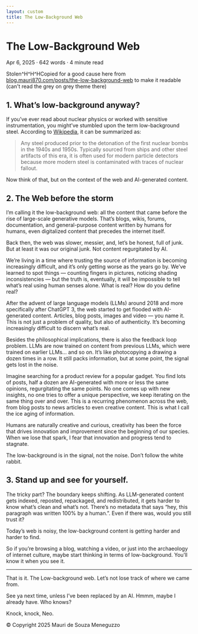 ```yaml
---
layout: custom
title: The Low-Background Web
---
```

# The Low-Background Web
Apr 6, 2025 · 642 words · 4 minute read

Stolen^H^H^HCopied for a good cause here from [blog.mauri870.com/posts/the-low-background-web](https://blog.mauri870.com/posts/the-low-background-web/) to make it readable (can't read the grey on grey theme there)

## 1. What’s low-background anyway?

If you’ve ever read about nuclear physics or worked with sensitive instrumentation, you might’ve stumbled upon the term low-background steel. According to [Wikipedia](https://en.wikipedia.org/wiki/Low-background_steel), it can be summarized as:

> Any steel produced prior to the detonation of the first nuclear bombs in the 1940s and 1950s. Typically sourced from ships and other steel artifacts of this era, it is often used for modern particle detectors because more modern steel is contaminated with traces of nuclear fallout.

Now think of that, but on the context of the web and AI-generated content.

## 2. The Web before the storm

I’m calling it the low-background web: all the content that came before the rise of large-scale generative models. That’s blogs, wikis, forums, documentation, and general-purpose content written by humans for humans, even digitalized content that precedes the internet itself.

Back then, the web was slower, messier, and, let’s be honest, full of junk. But at least it was our original junk. Not content regurgitated by AI.

We’re living in a time where trusting the source of information is becoming increasingly difficult, and it’s only getting worse as the years go by. We’ve learned to spot things — counting fingers in pictures, noticing shading inconsistencies — but the truth is, eventually, it will be impossible to tell what’s real using human senses alone. What is real? How do you define real?

After the advent of large language models (LLMs) around 2018 and more specifically after ChatGPT 3, the web started to get flooded with AI-generated content. Articles, blog posts, images and video — you name it. This is not just a problem of quality, but also of authenticity. It’s becoming increasingly difficult to discern what’s real.

Besides the philosophical implications, there is also the feedback loop problem. LLMs are now trained on content from previous LLMs, which were trained on earlier LLMs… and so on. It’s like photocopying a drawing a dozen times in a row. It still packs information, but at some point, the signal gets lost in the noise.

Imagine searching for a product review for a popular gadget. You find lots of posts, half a dozen are AI-generated with more or less the same opinions, regurgitating the same points. No one comes up with new insights, no one tries to offer a unique perspective, we keep iterating on the same thing over and over. This is a recurring phenomenon across the web, from blog posts to news articles to even creative content. This is what I call the ice aging of information.

Humans are naturally creative and curious, creativity has been the force that drives innovation and improvement since the beginning of our species. When we lose that spark, I fear that innovation and progress tend to stagnate.

The low-background is in the signal, not the noise. Don’t follow the white rabbit.

## 3. Stand up and see for yourself.

The tricky part? The boundary keeps shifting. As LLM-generated content gets indexed, reposted, repackaged, and redistributed, it gets harder to know what’s clean and what’s not. There’s no metadata that says “hey, this paragraph was written 100% by a human.”. Even if there was, would you still trust it?

Today’s web is noisy, the low-background content is getting harder and harder to find.

So if you’re browsing a blog, watching a video, or just into the archaeology of internet culture, maybe start thinking in terms of low-background. You’ll know it when you see it.

<hr>
That is it. The Low-background web. Let’s not lose track of where we came from.

See ya next time, unless I’ve been replaced by an AI. Hmmm, maybe I already have. Who knows?

Knock, knock, Neo.

© Copyright 2025  Mauri de Souza Meneguzzo
